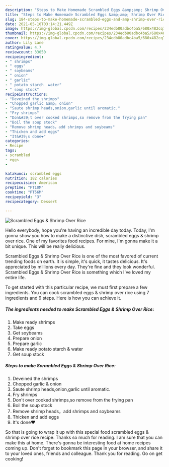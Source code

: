 ```yaml
---
description: "Steps to Make Homemade Scrambled Eggs &amp;amp; Shrimp Over Rice"
title: "Steps to Make Homemade Scrambled Eggs &amp;amp; Shrimp Over Rice"
slug: 184-steps-to-make-homemade-scrambled-eggs-and-amp-shrimp-over-rice
date: 2021-05-10T03:14:21.449Z
image: https://img-global.cpcdn.com/recipes/234edb80adbc4ba5/680x482cq70/scrambled-eggs-shrimp-over-rice-recipe-main-photo.jpg
thumbnail: https://img-global.cpcdn.com/recipes/234edb80adbc4ba5/680x482cq70/scrambled-eggs-shrimp-over-rice-recipe-main-photo.jpg
cover: https://img-global.cpcdn.com/recipes/234edb80adbc4ba5/680x482cq70/scrambled-eggs-shrimp-over-rice-recipe-main-photo.jpg
author: Lily Lane
ratingvalue: 4.7
reviewcount: 33050
recipeingredient:
- " shrimps"
- " eggs"
- " soybeams"
- " onion"
- " garlic"
- " potato starch  water"
- " soup stock"
recipeinstructions:
- "Deveined the shrimps"
- "Chopped garlic &amp; onion"
- "Saute shrimp heads,onion,garlic until aromatic."
- "Fry shrimps"
- "Don&#39;t over cooked shrimps,so remove from the frying pan"
- "Boil the soup stock"
- "Remove shrimp heads，add shrimps and soybeams"
- "Thicken and add eggs"
- "It&#39;s done❤️"
categories:
- Recipe
tags:
- scrambled
- eggs
- 

katakunci: scrambled eggs  
nutrition: 182 calories
recipecuisine: American
preptime: "PT10M"
cooktime: "PT56M"
recipeyield: "3"
recipecategory: Dessert

---
```



![Scrambled Eggs &amp; Shrimp Over Rice](https://img-global.cpcdn.com/recipes/234edb80adbc4ba5/680x482cq70/scrambled-eggs-shrimp-over-rice-recipe-main-photo.jpg)

Hello everybody, hope you're having an incredible day today. Today, I'm gonna show you how to make a distinctive dish, scrambled eggs &amp; shrimp over rice. One of my favorites food recipes. For mine, I'm gonna make it a bit unique. This will be really delicious.

Scrambled Eggs &amp; Shrimp Over Rice is one of the most favored of current trending foods on earth. It is simple, it's quick, it tastes delicious. It's appreciated by millions every day. They're fine and they look wonderful. Scrambled Eggs &amp; Shrimp Over Rice is something which I've loved my entire life.




To get started with this particular recipe, we must first prepare a few ingredients. You can cook scrambled eggs &amp; shrimp over rice using 7 ingredients and 9 steps. Here is how you can achieve it.

<!--inarticleads1-->

##### The ingredients needed to make Scrambled Eggs &amp; Shrimp Over Rice:

1. Make ready  shrimps
1. Take  eggs
1. Get  soybeams
1. Prepare  onion
1. Prepare  garlic
1. Make ready  potato starch &amp; water
1. Get  soup stock




<!--inarticleads2-->

##### Steps to make Scrambled Eggs &amp; Shrimp Over Rice:

1. Deveined the shrimps
1. Chopped garlic &amp; onion
1. Saute shrimp heads,onion,garlic until aromatic.
1. Fry shrimps
1. Don&#39;t over cooked shrimps,so remove from the frying pan
1. Boil the soup stock
1. Remove shrimp heads，add shrimps and soybeams
1. Thicken and add eggs
1. It&#39;s done❤️




So that is going to wrap it up with this special food scrambled eggs &amp; shrimp over rice recipe. Thanks so much for reading. I am sure that you can make this at home. There's gonna be interesting food at home recipes coming up. Don't forget to bookmark this page in your browser, and share it to your loved ones, friends and colleague. Thank you for reading. Go on get cooking!
